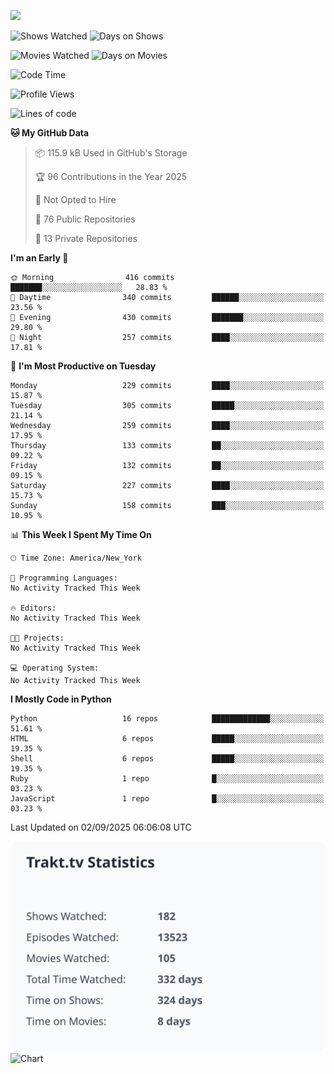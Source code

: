 ![](https://hit.yhype.me/github/profile?user_id=44564111)

![Shows Watched](https://img.shields.io/badge/dynamic/json?url=https://raw.githubusercontent.com/Vault108/Vault108/refs/heads/main/assets/trakt_stats.json&label=Shows%20Watched&query=$.shows.watched)  ![Days on Shows](https://img.shields.io/badge/dynamic/json?url=https://raw.githubusercontent.com/Vault108/Vault108/refs/heads/main/assets/trakt_stats.json&label=Days%20on%20Shows&query=$.episodes.days) 

![Movies Watched](https://img.shields.io/badge/dynamic/json?url=https://raw.githubusercontent.com/Vault108/Vault108/refs/heads/main/assets/trakt_stats.json&label=Movies%20Watched&query=$.movies.watched) ![Days on Movies](https://img.shields.io/badge/dynamic/json?url=https://raw.githubusercontent.com/Vault108/Vault108/refs/heads/main/assets/trakt_stats.json&label=Days%20on%20Movies&query=$.movies.days) 

<!--START_SECTION:waka-->
![Code Time](http://img.shields.io/badge/Code%20Time-26%20hrs%2018%20mins-blue)

![Profile Views](http://img.shields.io/badge/Profile%20Views-238-blue)

![Lines of code](https://img.shields.io/badge/From%20Hello%20World%20I%27ve%20Written-5.3%20million%20lines%20of%20code-blue)

**🐱 My GitHub Data** 

> 📦 115.9 kB Used in GitHub's Storage 
 > 
> 🏆 96 Contributions in the Year 2025
 > 
> 🚫 Not Opted to Hire
 > 
> 📜 76 Public Repositories 
 > 
> 🔑 13 Private Repositories 
 > 
**I'm an Early 🐤** 

```text
🌞 Morning                416 commits         ███████░░░░░░░░░░░░░░░░░░   28.83 % 
🌆 Daytime                340 commits         ██████░░░░░░░░░░░░░░░░░░░   23.56 % 
🌃 Evening                430 commits         ███████░░░░░░░░░░░░░░░░░░   29.80 % 
🌙 Night                  257 commits         ████░░░░░░░░░░░░░░░░░░░░░   17.81 % 
```
📅 **I'm Most Productive on Tuesday** 

```text
Monday                   229 commits         ████░░░░░░░░░░░░░░░░░░░░░   15.87 % 
Tuesday                  305 commits         █████░░░░░░░░░░░░░░░░░░░░   21.14 % 
Wednesday                259 commits         ████░░░░░░░░░░░░░░░░░░░░░   17.95 % 
Thursday                 133 commits         ██░░░░░░░░░░░░░░░░░░░░░░░   09.22 % 
Friday                   132 commits         ██░░░░░░░░░░░░░░░░░░░░░░░   09.15 % 
Saturday                 227 commits         ████░░░░░░░░░░░░░░░░░░░░░   15.73 % 
Sunday                   158 commits         ███░░░░░░░░░░░░░░░░░░░░░░   10.95 % 
```


📊 **This Week I Spent My Time On** 

```text
🕑︎ Time Zone: America/New_York

💬 Programming Languages: 
No Activity Tracked This Week

🔥 Editors: 
No Activity Tracked This Week

🐱‍💻 Projects: 
No Activity Tracked This Week

💻 Operating System: 
No Activity Tracked This Week
```

**I Mostly Code in Python** 

```text
Python                   16 repos            █████████████░░░░░░░░░░░░   51.61 % 
HTML                     6 repos             █████░░░░░░░░░░░░░░░░░░░░   19.35 % 
Shell                    6 repos             █████░░░░░░░░░░░░░░░░░░░░   19.35 % 
Ruby                     1 repo              █░░░░░░░░░░░░░░░░░░░░░░░░   03.23 % 
JavaScript               1 repo              █░░░░░░░░░░░░░░░░░░░░░░░░   03.23 % 
```




 Last Updated on 02/09/2025 06:06:08 UTC
<!--END_SECTION:waka-->
![My Trakt.tv Stats](assets/trakt_stats.svg)
![Chart](https://wakatime.com/share/@Vault108/688d9b71-d249-4f4e-81ef-3dceb97e43a3.svg)
